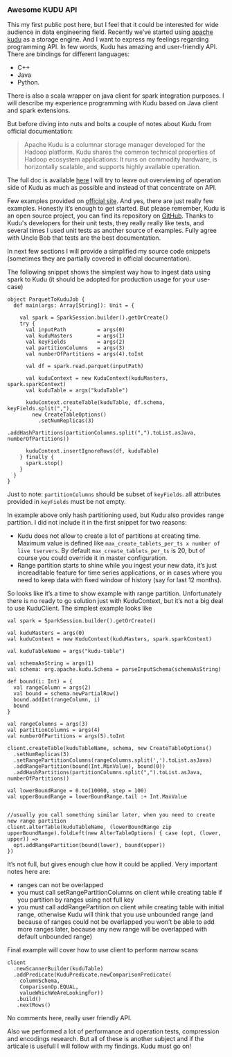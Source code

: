 ### Awesome KUDU API
This my first public post here, but I feel that it could be interested for wide audience in data engineering field.
Recently we’ve started using [apache kudu](https://kudu.apache.org) as a storage engine. And I want to express my feelings regarding programming API.
In few words, Kudu has amazing and user-friendly API. There are bindings for different languages:
- C++
- Java
- Python.

There is also a scala wrapper on java client for spark integration purposes.
I will describe my experience programming with Kudu based on Java client and spark extensions.
 
But before diving into nuts and bolts a couple of notes about Kudu from official documentation:
> Apache Kudu is a columnar storage manager developed for the Hadoop platform. Kudu shares the common technical properties of Hadoop ecosystem applications: It runs on commodity hardware, is horizontally scalable, and supports highly available operation.

The full doc is available [here](https://www.cloudera.com/documentation/kudu/latest/PDF/cloudera-kudu.pdf)
I will try to leave out overviewing of operation side of Kudu as much as possible and instead of that concentrate on API.

Few examples provided on [official site](https://kudu.apache.org/docs/developing.html#_working_examples).
And yes, there are just really few examples. Honestly it’s enough to get started. But please remember, Kudu is an open source project, you can find its repository on [GitHub](https://github.com/apache/kudu). Thanks to Kudu's developers for their unit tests, they really really like tests, and several times I used unit tests as another source of examples. Fully agree with Uncle Bob that tests are the best documentation.

In next few sections I will provide a simplified my source code snippets (sometimes they are partially covered in official documentation).

The following snippet shows the simplest way how to ingest data using spark to Kudu (it should be adopted for production usage for your use-case)
```
object ParquetToKuduJob {
  def main(args: Array[String]): Unit = {

    val spark = SparkSession.builder().getOrCreate()
    try {
      val inputPath          = args(0)
      val kuduMasters        = args(1)
      val keyFields          = args(2)
      val partitionColumns   = args(3)
      val numberOfPartitions = args(4).toInt

      val df = spark.read.parquet(inputPath)

      val kuduContext = new KuduContext(kuduMasters, spark.sparkContext)
      val kuduTable = args("kuduTable")

      kuduContext.createTable(kuduTable, df.schema, keyFields.split(","),
        new CreateTableOptions()
          .setNumReplicas(3)
          .addHashPartitions(partitionColumns.split(",").toList.asJava, numberOfPartitions))

      kuduContext.insertIgnoreRows(df, kuduTable)
    } finally {
      spark.stop()
    }
  }
}
```
Just to note:
`partitionColumns` should be subset of `keyFields`.
all attributes provided in `keyFields` must be not empty.

In example above only hash partitioning used, but Kudu also provides range partition. I did not include it in the first snippet for two reasons:
* Kudu does not allow to create a lot of partitions at creating time. Maximum value is defined like `max_create_tablets_per_ts x number of live tservers`. By default `max_create_tablets_per_ts` is 20, but of course you could override it in master configuration.
* Range partition starts to shine while you ingest your new data, it’s just increaditable feature for time series applications, or in cases where you need to keep data with fixed window of history (say for last 12 months).

So looks like it’s a time to show example with range partition. Unfortunately there is no ready to go solution just with KuduContext, but it’s not a big deal to use KuduClient. The simplest example looks like
```
val spark = SparkSession.builder().getOrCreate()

val kuduMasters = args(0)
val kuduContext = new KuduContext(kuduMasters, spark.sparkContext)

val kuduTableName = args("kudu-table")

val schemaAsString = args(1)
val schema: org.apache.kudu.Schema = parseInputSchema(schemaAsString)

def bound(i: Int) = {
  val rangeColumn = args(2)
  val bound = schema.newPartialRow()
  bound.addInt(rangeColumn, i)
  bound
}

val rangeColumns = args(3)
val partitionColumns = args(4)
val numberOfPartitions = args(5).toInt

client.createTable(kuduTableName, schema, new CreateTableOptions()
  .setNumReplicas(3)
  .setRangePartitionColumns(rangeColumns.split(',').toList.asJava)
  .addRangePartition(bound(Int.MinValue), bound(0))
  .addHashPartitions(partitionColumns.split(",").toList.asJava, numberOfPartitions))

val lowerBoundRange = 0.to(10000, step = 100)
val upperBoundRange = lowerBoundRange.tail :+ Int.MaxValue


//usually you call something similar later, when you need to create new range partition
client.alterTable(kuduTableName, (lowerBoundRange zip upperBoundRange).foldLeft(new AlterTableOptions) { case (opt, (lower, upper)) =>
  opt.addRangePartition(bound(lower), bound(upper))
})
```
It’s not full, but gives enough clue how it could be applied.
Very important notes here are:
- ranges can not be overlapped
- you must call setRangePartitionColumns on client while creating table if you partition by ranges using not full key
- you must call addRangePartition on client while creating table with initial range, otherwise Kudu will think that you use unbounded range (and because of ranges could not be overlapped you won’t be able to add more ranges later, because any new range will be overlapped with default unbounded range)

Final example will cover how to use client to perform narrow scans
```
client
  .newScannerBuilder(kuduTable)
  .addPredicate(KuduPredicate.newComparisonPredicate(
    columnSchema,
    ComparisonOp.EQUAL,
    valueWhichWeAreLookingFor))
   .build()
   .nextRows()
```
No comments here, really user friendly API.

Also we performed a lot of performance and operation tests, compression and encodings research.
But all of these is another subject and if the articale is usefull I will follow with my findings.
Kudu must go on!
